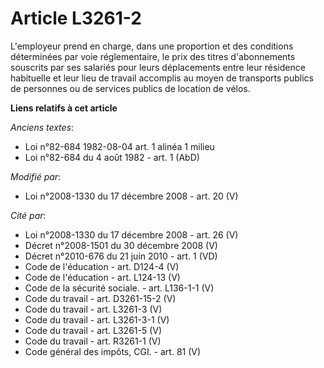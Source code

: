 # Article L3261-2

L'employeur prend en charge, dans une proportion et des conditions déterminées par voie réglementaire, le prix des titres
d'abonnements souscrits par ses salariés pour leurs déplacements entre leur résidence habituelle et leur lieu de travail
accomplis au moyen de transports publics de personnes ou de services publics de location de vélos.

**Liens relatifs à cet article**

_Anciens textes_:

  - Loi n°82-684 1982-08-04 art. 1 alinéa 1 milieu
  - Loi n°82-684 du 4 août 1982 - art. 1 (AbD)

_Modifié par_:

  - Loi n°2008-1330 du 17 décembre 2008 - art. 20 (V)

_Cité par_:

  - Loi n°2008-1330 du 17 décembre 2008 - art. 26 (V)
  - Décret n°2008-1501 du 30 décembre 2008 (V)
  - Décret n°2010-676 du 21 juin 2010 - art. 1 (VD)
  - Code de l'éducation - art. D124-4 (V)
  - Code de l'éducation - art. L124-13 (V)
  - Code de la sécurité sociale. - art. L136-1-1 (V)
  - Code du travail - art. D3261-15-2 (V)
  - Code du travail - art. L3261-3 (V)
  - Code du travail - art. L3261-3-1 (V)
  - Code du travail - art. L3261-5 (V)
  - Code du travail - art. R3261-1 (V)
  - Code général des impôts, CGI. - art. 81 (V)
